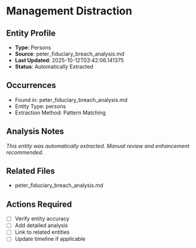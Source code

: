# Management Distraction

## Entity Profile
- **Type**: Persons
- **Source**: peter_fiduciary_breach_analysis.md
- **Last Updated**: 2025-10-12T03:42:06.141375
- **Status**: Automatically Extracted

## Occurrences
- Found in: peter_fiduciary_breach_analysis.md
- Entity Type: persons
- Extraction Method: Pattern Matching

## Analysis Notes
*This entity was automatically extracted. Manual review and enhancement recommended.*

## Related Files
- peter_fiduciary_breach_analysis.md

## Actions Required
- [ ] Verify entity accuracy
- [ ] Add detailed analysis
- [ ] Link to related entities
- [ ] Update timeline if applicable
